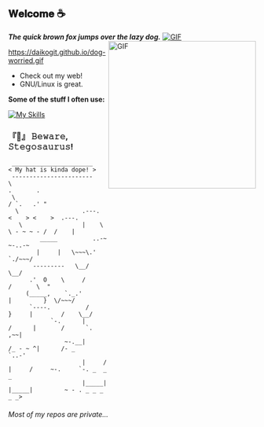 ## **𝐖𝐞𝐥𝐜𝐨𝐦𝐞 ☕**
***The quick brown fox jumps over the lazy dog.***
  [<img align="right" alt="GIF" src="https://daikogit.github.io/dog-worried.gif" width="300"/>](https://daikogit.github.io/vrana)
  [![GIF](https://daikogit.github.io/dog-worried.gif)](https://daikogit.github.io/vrana)

https://daikogit.github.io/dog-worried.gif
- Check out my web!
- GNU/Linux is great. 

**Some of the stuff I often use:** 

[![My Skills](https://skillicons.dev/icons?i=python,flask,html,css,tailwindcss,javascript,jquery,sqlite,socketio)](https://skillicons.dev)

### **『🚧』 𝙱𝚎𝚠𝚊𝚛𝚎, 𝚂𝚝𝚎𝚐𝚘𝚜𝚊𝚞𝚛𝚞𝚜!**

```text 
 _______________________
< My hat is kinda dope! >
 -----------------------
\                             .       .
 \                           / `.   .' " 
  \                  .---.  <    > <    >  .---.
   \                 |    \  \ - ~ ~ - /  /    |
         _____          ..-~             ~-..-~
        |     |   \~~~\.'                    `./~~~/
       ---------   \__/                        \__/
      .'  O    \     /               /       \  " 
     (_____,    `._.'               |         }  \/~~~/
      `----.          /       }     |        /    \__/
            `-.      |       /      |       /      `. ,~~|
                ~-.__|      /_ - ~ ^|      /- _      `..-'   
                     |     /        |     /     ~-.     `-. _  _  _
                     |_____|        |_____|         ~ - . _ _ _ _ _>

```

###### Most of my repos are private...
